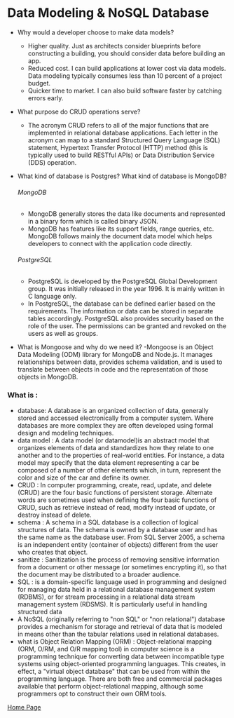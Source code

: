 # Data Modeling & NoSQL Database

* Why would a developer choose to make data models?
    - Higher quality. Just as architects consider blueprints before constructing a building, you should consider data before building an app. 
    - Reduced cost. I can build applications at lower cost via data models. Data modeling typically consumes less than 10 percent of a project budget.
    -  Quicker time to market. I can also build software faster by catching errors early. 

* What purpose do CRUD operations serve?
    - The acronym CRUD refers to all of the major functions that are implemented in relational database applications. Each letter in the acronym can map to a standard Structured Query Language (SQL) statement, Hypertext Transfer Protocol (HTTP) method (this is typically used to build RESTful APIs) or Data Distribution Service (DDS) operation.

*  What kind of database is Postgres? What kind of database is MongoDB?
    ###### MongoDB
    - MongoDB generally stores the data like documents and represented in a binary form which is called binary JSON. 
    - MongoDB has features like its support fields, range queries, etc. MongoDB follows mainly the document data model which helps developers to connect with the application code directly.
    ###### PostgreSQL
    - PostgreSQL is developed by the PostgreSQL Global Development group. It was initially released in the year 1996. It is mainly written in C language only.
    - In PostgreSQL, the database can be defined earlier based on the requirements. The information or data can be stored in separate tables accordingly. PostgreSQL also provides security based on the role of the user. The permissions can be granted and revoked on the users as well as groups.
* What is Mongoose and why do we need it?
    -Mongoose is an Object Data Modeling (ODM) library for MongoDB and Node.js. It manages relationships between data, provides schema validation, and is used to translate between objects in code and the representation of those objects in MongoDB.

### What is :

* database: A database is an organized collection of data, generally stored and accessed electronically from a computer system. Where databases are more complex they are often developed using formal design and modeling techniques.
* data model : A data model (or datamodel)is an abstract model that organizes elements of data and standardizes how they relate to one another and to the properties of real-world entities. For instance, a data model may specify that the data element representing a car be composed of a number of other elements which, in turn, represent the color and size of the car and define its owner.
* CRUD : In computer programming, create, read, update, and delete (CRUD) are the four basic functions of persistent storage. Alternate words are sometimes used when defining the four basic functions of CRUD, such as retrieve instead of read, modify instead of update, or destroy instead of delete.
* schema : A schema in a SQL database is a collection of logical structures of data. The schema is owned by a database user and has the same name as the database user. From SQL Server 2005, a schema is an independent entity (container of objects) different from the user who creates that object.
* sanitize : Sanitization is the process of removing sensitive information from a document or other message (or sometimes encrypting it), so that the document may be distributed to a broader audience.
* SQL : is a domain-specific language used in programming and designed for managing data held in a relational database management system (RDBMS), or for stream processing in a relational data stream management system (RDSMS). It is particularly useful in handling structured data
* A NoSQL (originally referring to "non SQL" or "non relational") database provides a mechanism for storage and retrieval of data that is modeled in means other than the tabular relations used in relational databases. 
* what is Object Relation Mapping (ORM) : Object-relational mapping (ORM, O/RM, and O/R mapping tool) in computer science is a programming technique for converting data between incompatible type systems using object-oriented programming languages. This creates, in effect, a "virtual object database" that can be used from within the programming language. There are both free and commercial packages available that perform object-relational mapping, although some programmers opt to construct their own ORM tools.




[Home Page](https://osamamousa204.github.io/reading-notes-401/)
